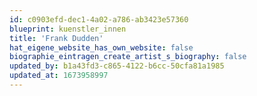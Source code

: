 ```yaml
---
id: c0903efd-dec1-4a02-a786-ab3423e57360
blueprint: kuenstler_innen
title: 'Frank Dudden'
hat_eigene_website_has_own_website: false
biographie_eintragen_create_artist_s_biography: false
updated_by: b1a43fd3-c865-4122-b6cc-50cfa81a1985
updated_at: 1673958997
---
```

